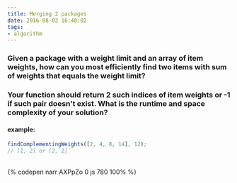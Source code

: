 ```yaml
---
title: Merging 2 packages
date: 2016-08-02 16:40:02
tags:
- algorithm
---
```

### Given a package with a weight limit and an array of item weights, how can you most efficiently find two items with sum of weights that equals the weight limit?

### Your function should return 2 such indices of item weights or -1 if such pair doesn't exist. What is the runtime and space complexity of your solution?

#### example:

```javascript
findComplementingWeights([2, 4, 8, 14], 12);
// [1, 2] or [2, 1]
```

<!-- more -->

<br>{% codepen narr AXPpZo 0 js 780 100% %}
